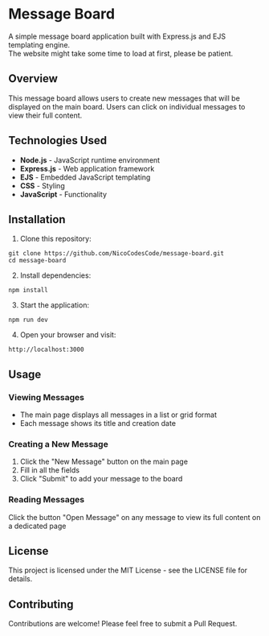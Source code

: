 # Message Board

A simple message board application built with Express.js and EJS templating engine.  
The website might take some time to load at first, please be patient.

## Overview

This message board allows users to create new messages that will be displayed on the main board. Users can click on individual messages to view their full content.

## Technologies Used

- **Node.js** - JavaScript runtime environment
- **Express.js** - Web application framework
- **EJS** - Embedded JavaScript templating
- **CSS** - Styling
- **JavaScript** - Functionality

## Installation

1. Clone this repository:

```
git clone https://github.com/NicoCodesCode/message-board.git
cd message-board
```

2. Install dependencies:

```
npm install
```

3. Start the application:

```
npm run dev
```

4. Open your browser and visit:

```
http://localhost:3000
```

## Usage

### Viewing Messages

- The main page displays all messages in a list or grid format
- Each message shows its title and creation date

### Creating a New Message

1. Click the "New Message" button on the main page
2. Fill in all the fields
3. Click "Submit" to add your message to the board

### Reading Messages

Click the button "Open Message" on any message to view its full content on a dedicated page

## License

This project is licensed under the MIT License - see the LICENSE file for details.

## Contributing

Contributions are welcome! Please feel free to submit a Pull Request.
